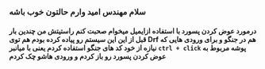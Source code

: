 ### سلام مهندس امید وارم حالتون خوب باشه

<h4>
درمورد عوض کردن پسورد با استفاده ازایمیل میخوام صحبت کنم
راستیتش من چندین بار قبل از این این سیستم رو پیاده کرده بودم هم توی Drf هم در جنگو
و برای ورودی هایی که نیازه از خود کد های جنگو استفاده کردم یعنی با میانبر <code>ctrl + click</code> پوشه مربوط به عوض کردن پسورد رو
باز کردم و ورودی هاشو چک کردم </h4>

